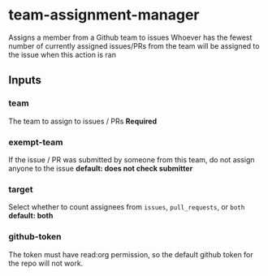 # team-assignment-manager
Assigns a member from a Github team to issues
Whoever has the fewest number of currently assigned issues/PRs from the team will be assigned to the issue when this action is ran

## Inputs

### team
The team to assign to issues / PRs
**Required**

### exempt-team
If the issue / PR was submitted by someone from this team, do not assign anyone to the issue
**default: does not check submitter**

### target
Select whether to count assignees from `issues`, `pull_requests`, or `both`
**default: both**

### github-token
The token must have read:org permission, so the default github token for the repo will not work.